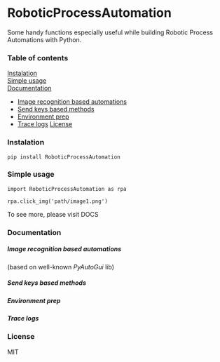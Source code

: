 # RoboticProcessAutomation
Some handy functions especially useful while building Robotic Process Automations with Python.

### Table of contents

[Instalation](#instalation) <br />
[Simple usage](#simple-usage) <br />
[Documentation](#documentation)
* [Image recognition based automations](#Image-recognition-based-automations)
* [Send keys based methods](#Send-keys-based-methods)
* [Environment prep](#Environment-prep)
* [Trace logs](#trace-logs)
[License](#License)

### Instalation
```
pip install RoboticProcessAutomation
```

### Simple usage
```
import RoboticProcessAutomation as rpa

rpa.click_img('path/image1.png')
```
To see more, please visit DOCS

### Documentation

##### Image recognition based automations
(based on well-known *PyAutoGui* lib)

##### Send keys based methods

##### Environment prep

##### Trace logs

### License
MIT
